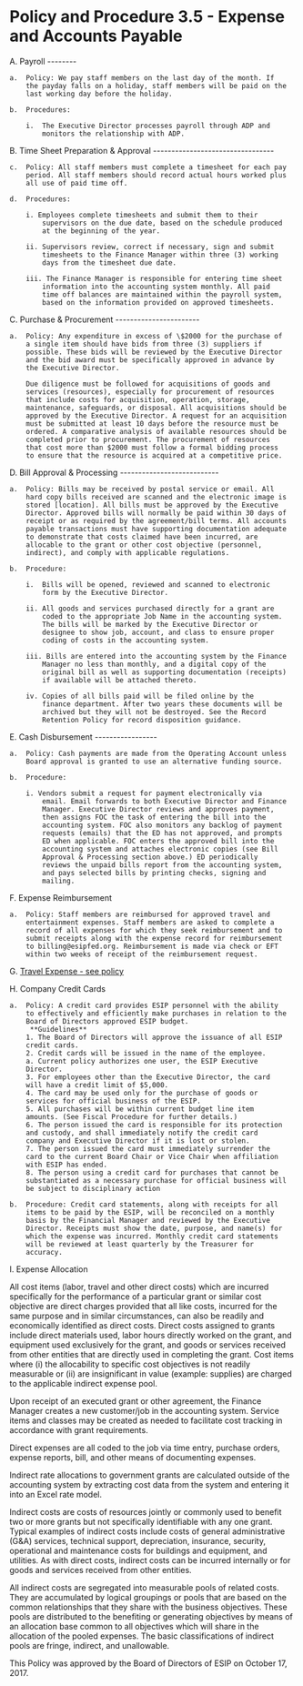 **Policy and Procedure 3.5 - Expense and Accounts Payable**
===========================================================

A.  Payroll 
    --------

    a.  Policy: We pay staff members on the last day of the month. If
        the payday falls on a holiday, staff members will be paid on the
        last working day before the holiday.

    b.  Procedures:

        i.  The Executive Director processes payroll through ADP and
            monitors the relationship with ADP.

B.  Time Sheet Preparation & Approval
    ---------------------------------

    c.  Policy: All staff members must complete a timesheet for each pay
        period. All staff members should record actual hours worked plus
        all use of paid time off.

    d.  Procedures:

        i. Employees complete timesheets and submit them to their
            supervisors on the due date, based on the schedule produced
            at the beginning of the year.

        ii. Supervisors review, correct if necessary, sign and submit
            timesheets to the Finance Manager within three (3) working
            days from the timesheet due date.

        iii. The Finance Manager is responsible for entering time sheet
            information into the accounting system monthly. All paid
            time off balances are maintained within the payroll system,
            based on the information provided on approved timesheets.

C.  Purchase & Procurement 
    -----------------------

    a.  Policy: Any expenditure in excess of \$2000 for the purchase of
        a single item should have bids from three (3) suppliers if
        possible. These bids will be reviewed by the Executive Director
        and the bid award must be specifically approved in advance by
        the Executive Director.
        
        Due diligence must be followed for acquisitions of goods and
        services (resources), especially for procurement of resources
        that include costs for acquisition, operation, storage,
        maintenance, safeguards, or disposal. All acquisitions should be
        approved by the Executive Director. A request for an acquisition
        must be submitted at least 10 days before the resource must be
        ordered. A comparative analysis of available resources should be
        completed prior to procurement. The procurement of resources
        that cost more than $2000 must follow a formal bidding process
        to ensure that the resource is acquired at a competitive price.

D.  Bill Approval & Processing 
    ---------------------------

    a.  Policy: Bills may be received by postal service or email. All
        hard copy bills received are scanned and the electronic image is
        stored [location]. All bills must be approved by the Executive
        Director. Approved bills will normally be paid within 30 days of
        receipt or as required by the agreement/bill terms. All accounts
        payable transactions must have supporting documentation adequate
        to demonstrate that costs claimed have been incurred, are
        allocable to the grant or other cost objective (personnel,
        indirect), and comply with applicable regulations.

    b.  Procedure:

        i.  Bills will be opened, reviewed and scanned to electronic
            form by the Executive Director.

        ii. All goods and services purchased directly for a grant are
            coded to the appropriate Job Name in the accounting system.
            The bills will be marked by the Executive Director or
            designee to show job, account, and class to ensure proper
            coding of costs in the accounting system.

        iii. Bills are entered into the accounting system by the Finance
            Manager no less than monthly, and a digital copy of the
            original bill as well as supporting documentation (receipts)
            if available will be attached thereto.

        iv. Copies of all bills paid will be filed online by the
            finance department. After two years these documents will be
            archived but they will not be destroyed. See the Record
            Retention Policy for record disposition guidance.

E.  Cash Disbursement
    -----------------

    a.  Policy: Cash payments are made from the Operating Account unless
        Board approval is granted to use an alternative funding source.

    b.  Procedure:

        i. Vendors submit a request for payment electronically via
            email. Email forwards to both Executive Director and Finance
            Manager. Executive Director reviews and approves payment,
            then assigns FOC the task of entering the bill into the
            accounting system. FOC also monitors any backlog of payment
            requests (emails) that the ED has not approved, and prompts
            ED when applicable. FOC enters the approved bill into the
            accounting system and attaches electronic copies (see Bill
            Approval & Processing section above.) ED periodically
            reviews the unpaid bills report from the accounting system,
            and pays selected bills by printing checks, signing and
            mailing.

F.  Expense Reimbursement

    a.  Policy: Staff members are reimbursed for approved travel and
        entertainment expenses. Staff members are asked to complete a
        record of all expenses for which they seek reimbursement and to
        submit receipts along with the expense record for reimbursement
        to billing@esipfed.org. Reimbursement is made via check or EFT
        within two weeks of receipt of the reimbursement request.

G.  [Travel Expense - see policy](https://github.com/ESIPFed/Governance/blob/master/ESIP%20Policies%20and%20Procedures/3.0%20Business%20and%20Finance/ESIP%20P%26P%203.5A%20Travel%20and%20Expense%20Reimbursement%20Policy.md)

H.  Company Credit Cards

    a.  Policy: A credit card provides ESIP personnel with the ability
        to effectively and efficiently make purchases in relation to the
        Board of Directors approved ESIP budget.
         **Guidelines**
        1. The Board of Directors will approve the issuance of all ESIP
        credit cards.
        2. Credit cards will be issued in the name of the employee.
        a. Current policy authorizes one user, the ESIP Executive
        Director.
        3. For employees other than the Executive Director, the card
        will have a credit limit of $5,000.
        4. The card may be used only for the purchase of goods or
        services for official business of the ESIP.
        5. All purchases will be within current budget line item
        amounts. (See Fiscal Procedure for further details.)
        6. The person issued the card is responsible for its protection
        and custody, and shall immediately notify the credit card
        company and Executive Director if it is lost or stolen.
        7. The person issued the card must immediately surrender the
        card to the current Board Chair or Vice Chair when affiliation
        with ESIP has ended.
        8. The person using a credit card for purchases that cannot be
        substantiated as a necessary purchase for official business will
        be subject to disciplinary action

    b.  Procedure: Credit card statements, along with receipts for all
        items to be paid by the ESIP, will be reconciled on a monthly
        basis by the Financial Manager and reviewed by the Executive
        Director. Receipts must show the date, purpose, and name(s) for
        which the expense was incurred. Monthly credit card statements
        will be reviewed at least quarterly by the Treasurer for
        accuracy.

I.  Expense Allocation

All cost items (labor, travel and other direct costs) which are incurred
specifically for the performance of a particular grant or similar cost
objective are direct charges provided that all like costs, incurred for
the same purpose and in similar circumstances, can also be readily and
economically identified as direct costs. Direct costs assigned to grants
include direct materials used, labor hours directly worked on the grant,
and equipment used exclusively for the grant, and goods or services
received from other entities that are directly used in completing the
grant. Cost items where (i) the allocability to specific cost objectives
is not readily measurable or (ii) are insignificant in value (example:
supplies) are charged to the applicable indirect expense pool.

Upon receipt of an executed grant or other agreement, the Finance
Manager creates a new customer/job in the accounting system. Service
items and classes may be created as needed to facilitate cost tracking
in accordance with grant requirements.

Direct expenses are all coded to the job via time entry, purchase
orders, expense reports, bill, and other means of documenting expenses.

Indirect rate allocations to government grants are calculated outside of
the accounting system by extracting cost data from the system and
entering it into an Excel rate model.

Indirect costs are costs of resources jointly or commonly used to
benefit two or more grants but not specifically identifiable with any
one grant. Typical examples of indirect costs include costs of general
administrative (G&A) services, technical support, depreciation,
insurance, security, operational and maintenance costs for buildings and
equipment, and utilities. As with direct costs, indirect costs can be
incurred internally or for goods and services received from other
entities.

All indirect costs are segregated into measurable pools of related
costs. They are accumulated by logical groupings or pools that are based
on the common relationships that they share with the business
objectives. These pools are distributed to the benefiting or generating
objectives by means of an allocation base common to all objectives which
will share in the allocation of the pooled expenses. The basic
classifications of indirect pools are fringe, indirect, and unallowable.

This Policy was approved by the Board of Directors of ESIP on October 17, 2017.


